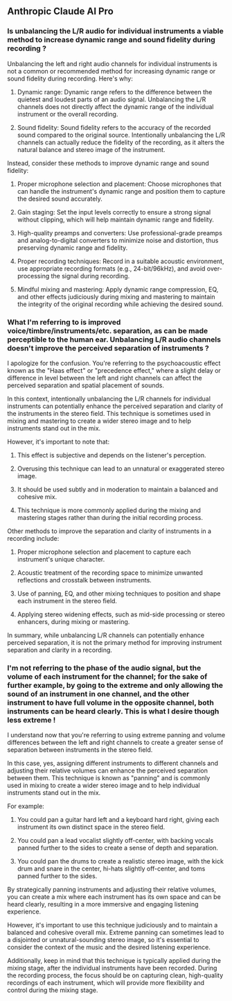 ## Anthropic Claude AI Pro

### Is unbalancing the L/R audio for individual instruments a viable method to increase dynamic range and sound fidelity during recording ?

Unbalancing the left and right audio channels for individual instruments is not a common or recommended method for increasing dynamic range or sound fidelity during recording. Here's why:

1. Dynamic range: Dynamic range refers to the difference between the quietest and loudest parts of an audio signal. Unbalancing the L/R channels does not directly affect the dynamic range of the individual instrument or the overall recording.

2. Sound fidelity: Sound fidelity refers to the accuracy of the recorded sound compared to the original source. Intentionally unbalancing the L/R channels can actually reduce the fidelity of the recording, as it alters the natural balance and stereo image of the instrument.

Instead, consider these methods to improve dynamic range and sound fidelity:

1. Proper microphone selection and placement: Choose microphones that can handle the instrument's dynamic range and position them to capture the desired sound accurately.

2. Gain staging: Set the input levels correctly to ensure a strong signal without clipping, which will help maintain dynamic range and fidelity.

3. High-quality preamps and converters: Use professional-grade preamps and analog-to-digital converters to minimize noise and distortion, thus preserving dynamic range and fidelity.

4. Proper recording techniques: Record in a suitable acoustic environment, use appropriate recording formats (e.g., 24-bit/96kHz), and avoid over-processing the signal during recording.

5. Mindful mixing and mastering: Apply dynamic range compression, EQ, and other effects judiciously during mixing and mastering to maintain the integrity of the original recording while achieving the desired sound.

### What I'm referring to is improved voice/timbre/instruments/etc. separation, as can be made perceptible to the human ear. Unbalancing L/R audio channels doesn't improve the perceived separation of instruments ?

I apologize for the confusion. You're referring to the psychoacoustic effect known as the "Haas effect" or "precedence effect," where a slight delay or difference in level between the left and right channels can affect the perceived separation and spatial placement of sounds.

In this context, intentionally unbalancing the L/R channels for individual instruments can potentially enhance the perceived separation and clarity of the instruments in the stereo field. This technique is sometimes used in mixing and mastering to create a wider stereo image and to help instruments stand out in the mix.

However, it's important to note that:

1. This effect is subjective and depends on the listener's perception.

2. Overusing this technique can lead to an unnatural or exaggerated stereo image.

3. It should be used subtly and in moderation to maintain a balanced and cohesive mix.

4. This technique is more commonly applied during the mixing and mastering stages rather than during the initial recording process.

Other methods to improve the separation and clarity of instruments in a recording include:

1. Proper microphone selection and placement to capture each instrument's unique character.

2. Acoustic treatment of the recording space to minimize unwanted reflections and crosstalk between instruments.

3. Use of panning, EQ, and other mixing techniques to position and shape each instrument in the stereo field.

4. Applying stereo widening effects, such as mid-side processing or stereo enhancers, during mixing or mastering.

In summary, while unbalancing L/R channels can potentially enhance perceived separation, it is not the primary method for improving instrument separation and clarity in a recording.

### I'm not referring to the phase of the audio signal, but the volume of each instrument for the channel; for the sake of further example, by going to the extreme and only allowing the sound of an instrument in one channel, and the other instrument to have full volume in the opposite channel, both instruments can be heard clearly. This is what I desire though less extreme !

I understand now that you're referring to using extreme panning and volume differences between the left and right channels to create a greater sense of separation between instruments in the stereo field.

In this case, yes, assigning different instruments to different channels and adjusting their relative volumes can enhance the perceived separation between them. This technique is known as "panning" and is commonly used in mixing to create a wider stereo image and to help individual instruments stand out in the mix.

For example:

1. You could pan a guitar hard left and a keyboard hard right, giving each instrument its own distinct space in the stereo field.

2. You could pan a lead vocalist slightly off-center, with backing vocals panned further to the sides to create a sense of depth and separation.

3. You could pan the drums to create a realistic stereo image, with the kick drum and snare in the center, hi-hats slightly off-center, and toms panned further to the sides.

By strategically panning instruments and adjusting their relative volumes, you can create a mix where each instrument has its own space and can be heard clearly, resulting in a more immersive and engaging listening experience.

However, it's important to use this technique judiciously and to maintain a balanced and cohesive overall mix. Extreme panning can sometimes lead to a disjointed or unnatural-sounding stereo image, so it's essential to consider the context of the music and the desired listening experience.

Additionally, keep in mind that this technique is typically applied during the mixing stage, after the individual instruments have been recorded. During the recording process, the focus should be on capturing clean, high-quality recordings of each instrument, which will provide more flexibility and control during the mixing stage.
